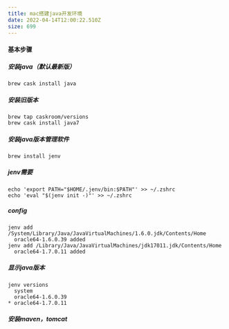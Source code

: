 ```yaml
---
title: mac搭建java开发环境
date: 2022-04-14T12:00:22.510Z
size: 699
---
```

#### 基本步骤
##### 安装java（默认最新版）

```
brew cask install java
```

##### 安装旧版本

```
brew tap caskroom/versions
brew cask install java7
```

##### 安装java版本管理软件

```
brew install jenv
```

##### jenv需要

```
echo 'export PATH="$HOME/.jenv/bin:$PATH"' >> ~/.zshrc
echo 'eval "$(jenv init -)"' >> ~/.zshrc
```

##### config

```
jenv add /System/Library/Java/JavaVirtualMachines/1.6.0.jdk/Contents/Home
  oracle64-1.6.0.39 added
jenv add /Library/Java/JavaVirtualMachines/jdk17011.jdk/Contents/Home
  oracle64-1.7.0.11 added
```

##### 显示java版本

```
jenv versions
  system
  oracle64-1.6.0.39
* oracle64-1.7.0.11
```

##### 安装maven，tomcat
